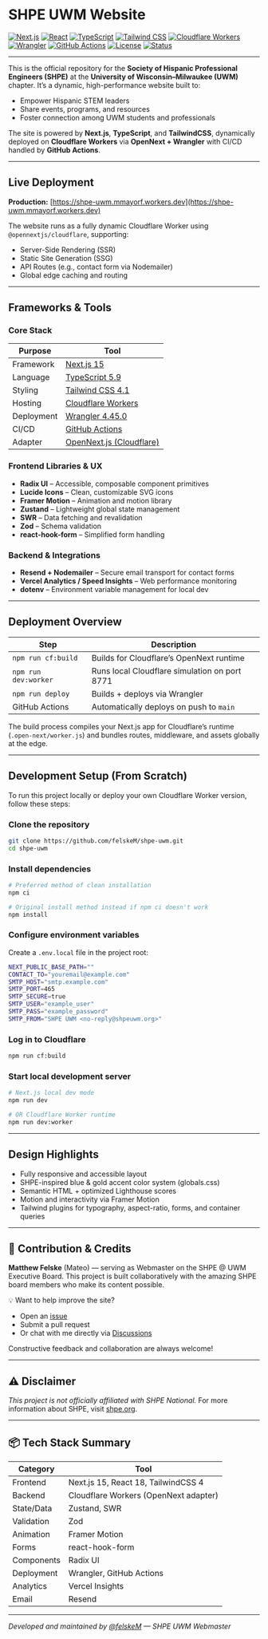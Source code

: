 # SHPE UWM Website

[![Next.js](https://img.shields.io/badge/Next.js-15-black?logo=nextdotjs&logoColor=white)](https://nextjs.org/)
[![React](https://img.shields.io/badge/React-18.3.1-61DAFB?logo=react&logoColor=white)](https://react.dev/)
[![TypeScript](https://img.shields.io/badge/TypeScript-5.9-3178C6?logo=typescript&logoColor=white)](https://www.typescriptlang.org/)
[![Tailwind CSS](https://img.shields.io/badge/Tailwind_CSS-4.1-06B6D4?logo=tailwindcss&logoColor=white)](https://tailwindcss.com/)
[![Cloudflare Workers](https://img.shields.io/badge/Cloudflare_Workers-F38020?logo=cloudflare&logoColor=white)](https://developers.cloudflare.com/workers/)
[![Wrangler](https://img.shields.io/badge/Wrangler-4.45.0-orange?logo=cloudflare&logoColor=white)](https://developers.cloudflare.com/workers/wrangler/)
[![GitHub Actions](https://img.shields.io/badge/GitHub_Actions-CI/CD-2088FF?logo=githubactions&logoColor=white)](https://github.com/features/actions)
[![License](https://img.shields.io/github/license/felskeM/shpe-uwm?color=blue)](LICENSE)
[![Status](https://img.shields.io/badge/Status-Active-brightgreen)](https://github.com/felskeM/shpe-uwm)

---

This is the official repository for the **Society of Hispanic Professional Engineers (SHPE)** at the **University of Wisconsin–Milwaukee (UWM)** chapter.
It’s a dynamic, high-performance website built to:

- Empower Hispanic STEM leaders
- Share events, programs, and resources
- Foster connection among UWM students and professionals

The site is powered by **Next.js**, **TypeScript**, and **TailwindCSS**, dynamically deployed on **Cloudflare Workers** via **OpenNext + Wrangler** with CI/CD handled by **GitHub Actions**.

---

## Live Deployment

**Production:** [https://shpe-uwm.mmayorf.workers.dev](https://shpe-uwm.mmayorf.workers.dev)

The website runs as a fully dynamic Cloudflare Worker using `@opennextjs/cloudflare`, supporting:

- Server-Side Rendering (SSR)
- Static Site Generation (SSG)
- API Routes (e.g., contact form via Nodemailer)
- Global edge caching and routing

---

## Frameworks & Tools

### Core Stack

| Purpose    | Tool                                                                   |
| ---------- | ---------------------------------------------------------------------- |
| Framework  | [Next.js 15](https://nextjs.org/)                                      |
| Language   | [TypeScript 5.9](https://www.typescriptlang.org/)                      |
| Styling    | [Tailwind CSS 4.1](https://tailwindcss.com/)                           |
| Hosting    | [Cloudflare Workers](https://workers.cloudflare.com/)                  |
| Deployment | [Wrangler 4.45.0](https://developers.cloudflare.com/workers/wrangler/) |
| CI/CD      | [GitHub Actions](https://github.com/features/actions)                  |
| Adapter    | [OpenNext.js (Cloudflare)](https://github.com/opennextjs)              |

### Frontend Libraries & UX

- **Radix UI** – Accessible, composable component primitives
- **Lucide Icons** – Clean, customizable SVG icons
- **Framer Motion** – Animation and motion library
- **Zustand** – Lightweight global state management
- **SWR** – Data fetching and revalidation
- **Zod** – Schema validation
- **react-hook-form** – Simplified form handling

### Backend & Integrations

- **Resend + Nodemailer** – Secure email transport for contact forms
- **Vercel Analytics / Speed Insights** – Web performance monitoring
- **dotenv** – Environment variable management for local dev

---

## Deployment Overview

| Step                 | Description                                   |
| -------------------- | --------------------------------------------- |
| `npm run cf:build`   | Builds for Cloudflare’s OpenNext runtime      |
| `npm run dev:worker` | Runs local Cloudflare simulation on port 8771 |
| `npm run deploy`     | Builds + deploys via Wrangler                 |
| GitHub Actions       | Automatically deploys on push to `main`       |

The build process compiles your Next.js app for Cloudflare’s runtime (`.open-next/worker.js`) and bundles routes, middleware, and assets globally at the edge.

---

## Development Setup (From Scratch)

To run this project locally or deploy your own Cloudflare Worker version, follow these steps:

### Clone the repository

```bash
git clone https://github.com/felskeM/shpe-uwm.git
cd shpe-uwm
```

### Install dependencies

```bash
# Preferred method of clean installation
npm ci

# Original install method instead if npm ci doesn't work
npm install
```

### Configure environment variables

Create a `.env.local` file in the project root:

```bash
NEXT_PUBLIC_BASE_PATH=""
CONTACT_TO="youremail@example.com"
SMTP_HOST="smtp.example.com"
SMTP_PORT=465
SMTP_SECURE=true
SMTP_USER="example_user"
SMTP_PASS="example_password"
SMTP_FROM="SHPE UWM <no-reply@shpeuwm.org>"
```

### Log in to Cloudflare

```bash
npm run cf:build
```

### Start local development server

```bash
# Next.js local dev mode
npm run dev

# OR Cloudflare Worker runtime
npm run dev:worker
```

---

## Design Highlights

- Fully responsive and accessible layout
- SHPE-inspired blue & gold accent color system (globals.css)
- Semantic HTML + optimized Lighthouse scores
- Motion and interactivity via Framer Motion
- Tailwind plugins for typography, aspect-ratio, forms, and container queries

---

## 👥 Contribution & Credits

**Matthew Felske** (Mateo) — serving as Webmaster on the SHPE @ UWM Executive Board.
This project is built collaboratively with the amazing SHPE board members who make its content possible.

💡 Want to help improve the site?

- Open an [issue](../../issues)
- Submit a pull request
- Or chat with me directly via [Discussions](../../discussions)

Constructive feedback and collaboration are always welcome!

---

## ⚠️ Disclaimer

_This project is not officially affiliated with SHPE National._
For more information about SHPE, visit [shpe.org](https://shpe.org).

---

## 📦 Tech Stack Summary

| Category   | Tool                                  |
| ---------- | ------------------------------------- |
| Frontend   | Next.js 15, React 18, TailwindCSS 4   |
| Backend    | Cloudflare Workers (OpenNext adapter) |
| State/Data | Zustand, SWR                          |
| Validation | Zod                                   |
| Animation  | Framer Motion                         |
| Forms      | react-hook-form                       |
| Components | Radix UI                              |
| Deployment | Wrangler, GitHub Actions              |
| Analytics  | Vercel Insights                       |
| Email      | Resend                                |

---

_Developed and maintained by [@felskeM](https://github.com/felskeM) — SHPE UWM Webmaster_
